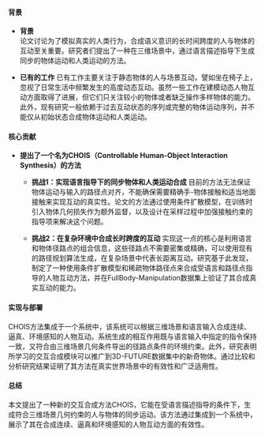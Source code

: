 #### 背景
- **背景**       
    论文讨论为了模拟真实的人类行为，合成语义意识的长时间跨度的人与物体的互动至关重要。研究者们提出了一种在三维场景中，通过语言描述指导下生成同步的物体运动和人类运动的方法。

- **已有的工作**
    已有工作主要关注于静态物体的人与场景互动，譬如坐在椅子上，忽视了日常生活中频繁发生的高度动态互动。虽然一些工作在建模动态人物互动方面取得了进展，但它们只关注较小的物体或者缺乏操作多样物体的能力。此外，现有研究一般依赖于过去互动状态的序列或完整的物体运动序列，并不能仅从初始状态合成物体运动和人类运动。

#### 核心贡献
- **提出了一个名为CHOIS（Controllable Human-Object Interaction Synthesis）的方法**
    - **挑战1：实现语言指导下的同步物体和人类运动合成**
        目前的方法无法保证物体运动与输入的路径点对齐，不能确保需要精确手-物体接触和适当地面接触来实现互动的真实性。论文的方法通过使用条件扩散模型，在训练时引入物体几何损失作为额外监督，以及设计在采样过程中加强接触约束的指导项来解决这个问题。

    - **挑战2：在复杂环境中合成长时跨度的互动**
        实现这一点的核心是利用语言和物体径路点的组合信息，这些径路点不需要密集或精确，可以使用现有的路径规划算法生成，在复杂场景中代表长距离互动。研究基于此发现，制定了一种使用条件扩散模型和稀疏物体路径点来合成受语言和路径点指导的人物互动方法，并在FullBody-Manipulation数据集上验证了其合成真实互动的能力。

#### 实现与部署
CHOIS方法集成于一个系统中，该系统可以根据三维场景和语言输入合成连续、逼真、环境感知的人物互动。系统生成的相互作用既与语言输入中指定的指令保持一致，又符合由三维场景几何条件导出的径路点条件的环境约束。此外，研究表明所学习的交互合成模块可以推广到3D-FUTURE数据集中的新奇物体。通过比较和分析研究结果证明了其方法在真实世界场景中的有效性和广泛适用性。

#### 总结
本文提出了一种新的交互合成方法CHOIS，它能在受语言描述指导的条件下，生成符合三维场景几何约束的人与物体的同步运动。该方法通过集成到一个系统中，展示了其在合成连续、逼真和环境感知的人物互动方面的有效性。